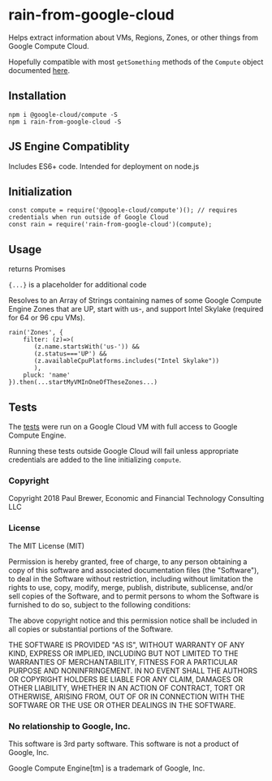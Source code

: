 # rain-from-google-cloud

Helps extract information about VMs, Regions, Zones, or other things from Google Compute Cloud.

Hopefully compatible with most `getSomething` methods of the `Compute` object documented [here](https://cloud.google.com/nodejs/docs/reference/compute/0.10.x/Compute).

## Installation

    npm i @google-cloud/compute -S
	npm i rain-from-google-cloud -S

## JS Engine Compatiblity

Includes ES6+ code. Intended for deployment on node.js

## Initialization

	const compute = require('@google-cloud/compute')(); // requires credentials when run outside of Google Cloud 
	const rain = require('rain-from-google-cloud')(compute);

## Usage

returns Promises

`{...}` is a placeholder for additional code 

Resolves to an Array of Strings containing  names of some Google Compute Engine Zones that 
are UP, start with us-, and support Intel Skylake (required for 64 or 96 cpu VMs).

	rain('Zones', { 
	    filter: (z)=>(
		   (z.name.startsWith('us-')) && 
		   (z.status==='UP') && 
		   (z.availableCpuPlatforms.includes("Intel Skylake"))
		   ),
		pluck: 'name'
	}).then(...startMyVMInOneOfTheseZones...)
	
## Tests

The [tests](./working-tests.txt) were run on a Google Cloud VM with full access to Google Compute Engine.

Running these tests outside Google Cloud will fail unless appropriate credentials are added to the line initializing `compute`.

### Copyright

Copyright 2018 Paul Brewer, Economic and Financial Technology Consulting LLC

### License

The MIT License (MIT)

Permission is hereby granted, free of charge, to any person obtaining a copy of this software and associated documentation files (the "Software"), to deal in the Software without restriction, including without limitation the rights to use, copy, modify, merge, publish, distribute, sublicense, and/or sell copies of the Software, and to permit persons to whom the Software is furnished to do so, subject to the following conditions:

The above copyright notice and this permission notice shall be included in all copies or substantial portions of the Software.

THE SOFTWARE IS PROVIDED "AS IS", WITHOUT WARRANTY OF ANY KIND, EXPRESS OR IMPLIED, INCLUDING BUT NOT LIMITED TO THE WARRANTIES OF MERCHANTABILITY, FITNESS FOR A PARTICULAR PURPOSE AND NONINFRINGEMENT. IN NO EVENT SHALL THE AUTHORS OR COPYRIGHT HOLDERS BE LIABLE FOR ANY CLAIM, DAMAGES OR OTHER LIABILITY, WHETHER IN AN ACTION OF CONTRACT, TORT OR OTHERWISE, ARISING FROM, OUT OF OR IN CONNECTION WITH THE SOFTWARE OR THE USE OR OTHER DEALINGS IN THE SOFTWARE.

### No relationship to Google, Inc.

This software is 3rd party software. This software is not a product of Google, Inc.

Google Compute Engine[tm] is a trademark of Google, Inc.


